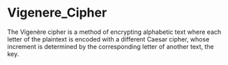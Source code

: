 # Vigenere_Cipher
The Vigenère cipher is a method of encrypting alphabetic text where each letter of the plaintext is encoded with a different Caesar cipher, whose increment is determined by the corresponding letter of another text, the key.
